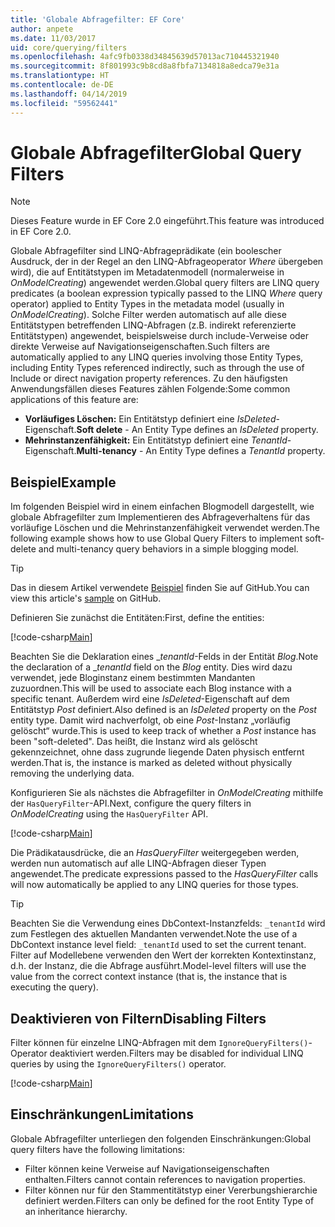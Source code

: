 ```yaml
---
title: 'Globale Abfragefilter: EF Core'
author: anpete
ms.date: 11/03/2017
uid: core/querying/filters
ms.openlocfilehash: 4afc9fb0338d34845639d57013ac710445321940
ms.sourcegitcommit: 8f801993c9b8cd8a8fbfa7134818a8edca79e31a
ms.translationtype: HT
ms.contentlocale: de-DE
ms.lasthandoff: 04/14/2019
ms.locfileid: "59562441"
---
```

# <a name="global-query-filters"></a><span data-ttu-id="3ad81-102">Globale Abfragefilter</span><span class="sxs-lookup"><span data-stu-id="3ad81-102">Global Query Filters</span></span>

> [!NOTE]
> <span data-ttu-id="3ad81-103">Dieses Feature wurde in EF Core 2.0 eingeführt.</span><span class="sxs-lookup"><span data-stu-id="3ad81-103">This feature was introduced in EF Core 2.0.</span></span>

<span data-ttu-id="3ad81-104">Globale Abfragefilter sind LINQ-Abfrageprädikate (ein boolescher Ausdruck, der in der Regel an den LINQ-Abfrageoperator *Where* übergeben wird), die auf Entitätstypen im Metadatenmodell (normalerweise in *OnModelCreating*) angewendet werden.</span><span class="sxs-lookup"><span data-stu-id="3ad81-104">Global query filters are LINQ query predicates (a boolean expression typically passed to the LINQ *Where* query operator) applied to Entity Types in the metadata model (usually in *OnModelCreating*).</span></span> <span data-ttu-id="3ad81-105">Solche Filter werden automatisch auf alle diese Entitätstypen betreffenden LINQ-Abfragen (z.B. indirekt referenzierte Entitätstypen) angewendet, beispielsweise durch include-Verweise oder direkte Verweise auf Navigationseigenschaften.</span><span class="sxs-lookup"><span data-stu-id="3ad81-105">Such filters are automatically applied to any LINQ queries involving those Entity Types, including Entity Types referenced indirectly, such as through the use of Include or direct navigation property references.</span></span> <span data-ttu-id="3ad81-106">Zu den häufigsten Anwendungsfällen dieses Features zählen Folgende:</span><span class="sxs-lookup"><span data-stu-id="3ad81-106">Some common applications of this feature are:</span></span>

* <span data-ttu-id="3ad81-107">**Vorläufiges Löschen:** Ein Entitätstyp definiert eine *IsDeleted*-Eigenschaft.</span><span class="sxs-lookup"><span data-stu-id="3ad81-107">**Soft delete** - An Entity Type defines an *IsDeleted* property.</span></span>
* <span data-ttu-id="3ad81-108">**Mehrinstanzenfähigkeit:** Ein Entitätstyp definiert eine *TenantId*-Eigenschaft.</span><span class="sxs-lookup"><span data-stu-id="3ad81-108">**Multi-tenancy** - An Entity Type defines a *TenantId* property.</span></span>

## <a name="example"></a><span data-ttu-id="3ad81-109">Beispiel</span><span class="sxs-lookup"><span data-stu-id="3ad81-109">Example</span></span>

<span data-ttu-id="3ad81-110">Im folgenden Beispiel wird in einem einfachen Blogmodell dargestellt, wie globale Abfragefilter zum Implementieren des Abfrageverhaltens für das vorläufige Löschen und die Mehrinstanzenfähigkeit verwendet werden.</span><span class="sxs-lookup"><span data-stu-id="3ad81-110">The following example shows how to use Global Query Filters to implement soft-delete and multi-tenancy query behaviors in a simple blogging model.</span></span>

> [!TIP]
> <span data-ttu-id="3ad81-111">Das in diesem Artikel verwendete [Beispiel](https://github.com/aspnet/EntityFramework.Docs/tree/master/samples/core/QueryFilters) finden Sie auf GitHub.</span><span class="sxs-lookup"><span data-stu-id="3ad81-111">You can view this article's [sample](https://github.com/aspnet/EntityFramework.Docs/tree/master/samples/core/QueryFilters) on GitHub.</span></span>

<span data-ttu-id="3ad81-112">Definieren Sie zunächst die Entitäten:</span><span class="sxs-lookup"><span data-stu-id="3ad81-112">First, define the entities:</span></span>

[!code-csharp[Main](../../../samples/core/QueryFilters/Program.cs#Entities)]

<span data-ttu-id="3ad81-113">Beachten Sie die Deklaration eines __tenantId_-Felds in der Entität _Blog_.</span><span class="sxs-lookup"><span data-stu-id="3ad81-113">Note the declaration of a __tenantId_ field on the _Blog_ entity.</span></span> <span data-ttu-id="3ad81-114">Dies wird dazu verwendet, jede Bloginstanz einem bestimmten Mandanten zuzuordnen.</span><span class="sxs-lookup"><span data-stu-id="3ad81-114">This will be used to associate each Blog instance with a specific tenant.</span></span> <span data-ttu-id="3ad81-115">Außerdem wird eine _IsDeleted_-Eigenschaft auf dem Entitätstyp _Post_ definiert.</span><span class="sxs-lookup"><span data-stu-id="3ad81-115">Also defined is an _IsDeleted_ property on the _Post_ entity type.</span></span> <span data-ttu-id="3ad81-116">Damit wird nachverfolgt, ob eine _Post_-Instanz „vorläufig gelöscht“ wurde.</span><span class="sxs-lookup"><span data-stu-id="3ad81-116">This is used to keep track of whether a _Post_ instance has been "soft-deleted".</span></span> <span data-ttu-id="3ad81-117">Das heißt, die Instanz wird als gelöscht gekennzeichnet, ohne dass zugrunde liegende Daten physisch entfernt werden.</span><span class="sxs-lookup"><span data-stu-id="3ad81-117">That is, the instance is marked as deleted without physically removing the underlying data.</span></span>

<span data-ttu-id="3ad81-118">Konfigurieren Sie als nächstes die Abfragefilter in _OnModelCreating_ mithilfe der ```HasQueryFilter```-API.</span><span class="sxs-lookup"><span data-stu-id="3ad81-118">Next, configure the query filters in _OnModelCreating_ using the ```HasQueryFilter``` API.</span></span>

[!code-csharp[Main](../../../samples/core/QueryFilters/Program.cs#Configuration)]

<span data-ttu-id="3ad81-119">Die Prädikatausdrücke, die an _HasQueryFilter_ weitergegeben werden, werden nun automatisch auf alle LINQ-Abfragen dieser Typen angewendet.</span><span class="sxs-lookup"><span data-stu-id="3ad81-119">The predicate expressions passed to the _HasQueryFilter_ calls will now automatically be applied to any LINQ queries for those types.</span></span>

> [!TIP]
> <span data-ttu-id="3ad81-120">Beachten Sie die Verwendung eines DbContext-Instanzfelds: ```_tenantId``` wird zum Festlegen des aktuellen Mandanten verwendet.</span><span class="sxs-lookup"><span data-stu-id="3ad81-120">Note the use of a DbContext instance level field: ```_tenantId``` used to set the current tenant.</span></span> <span data-ttu-id="3ad81-121">Filter auf Modellebene verwenden den Wert der korrekten Kontextinstanz, d.h. der Instanz, die die Abfrage ausführt.</span><span class="sxs-lookup"><span data-stu-id="3ad81-121">Model-level filters will use the value from the correct context instance (that is, the instance that is executing the query).</span></span>

## <a name="disabling-filters"></a><span data-ttu-id="3ad81-122">Deaktivieren von Filtern</span><span class="sxs-lookup"><span data-stu-id="3ad81-122">Disabling Filters</span></span>

<span data-ttu-id="3ad81-123">Filter können für einzelne LINQ-Abfragen mit dem ```IgnoreQueryFilters()```-Operator deaktiviert werden.</span><span class="sxs-lookup"><span data-stu-id="3ad81-123">Filters may be disabled for individual LINQ queries by using the ```IgnoreQueryFilters()``` operator.</span></span>

[!code-csharp[Main](../../../samples/core/QueryFilters/Program.cs#IgnoreFilters)]

## <a name="limitations"></a><span data-ttu-id="3ad81-124">Einschränkungen</span><span class="sxs-lookup"><span data-stu-id="3ad81-124">Limitations</span></span>

<span data-ttu-id="3ad81-125">Globale Abfragefilter unterliegen den folgenden Einschränkungen:</span><span class="sxs-lookup"><span data-stu-id="3ad81-125">Global query filters have the following limitations:</span></span>

* <span data-ttu-id="3ad81-126">Filter können keine Verweise auf Navigationseigenschaften enthalten.</span><span class="sxs-lookup"><span data-stu-id="3ad81-126">Filters cannot contain references to navigation properties.</span></span>
* <span data-ttu-id="3ad81-127">Filter können nur für den Stammentitätstyp einer Vererbungshierarchie definiert werden.</span><span class="sxs-lookup"><span data-stu-id="3ad81-127">Filters can only be defined for the root Entity Type of an inheritance hierarchy.</span></span>
